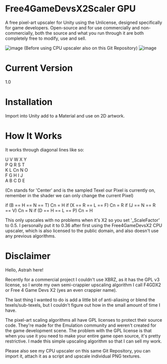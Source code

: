 # Free4GameDevsX2Scaler GPU
A free pixel-art upscaler for Unity using the Unlicense, designed specifically for game developers. Open-source and for use commercially and non-commercially, both the source and what you run through it are both completely free to modify, use and sell.

![image](https://github.com/astralojia/AstrahGPUUpscalingShader/assets/36993439/713cc305-0d10-4ed3-b28a-9d1d7b150223)
(Before using CPU upscaler also on this Git Repository)
![image](https://github.com/astralojia/AstrahGPUUpscalingShader/assets/36993439/b033ebed-0a2e-4b7c-934e-eeb1c8baf4a0)

# Current Version
1.0

# Installation
Import into Unity add to a Material and use on 2D artwork. 

# How It Works
It works through diagonal lines like so: 

U V W  X Y  
P Q R  S T  
K L Cn N O  
F G H  I J  
A B C  D E  

(Cn stands for 'Center' and is the sampled Texel our Pixel is currently on, remember in the shader we can only change the current Pixel)

if (B == H == N == T) 
   Cn = H
if (X == R == L == F)
   Cn = R
if (J == N == R == V) 
   Cn = N
if (D == H == L == P)
   Cn = H
   
This only upscales with no problems when it's X2 so you set '_ScaleFactor' to 0.5. I personally put it to 0.36 after first using the Free4GameDevsX2 CPU upscaler, which is also licensed to the public domain, and also doesn't use any previous algorithms.

# Disclaimer
Hello, Astrah here! 

Recently for a commercial project I couldn't use XBRZ, as it has the GPL v3 license, so 
I wrote my own semi-crappier upscaling algorithm I call F4GDX2 or Free 4 Game Devs X2 (yes
an even crappier name). 

The last thing I wanted to do is add a little bit of anti-aliasing or blend the texels/sub-texels, 
but I couldn't figure out how in the small amount of time I have. 

The pixel-art scaling algorithms all have GPL licenses to protect their source code. 
They're made for the Emulation community and weren't created for the game development
scene. The problem with the GPL license is that when you use it you need to make your
entire game open source, it's pretty restrictive. I made this simple upscaling algorithm 
so that I can sell my work. 

Please also see my CPU upscaler on this same Git Repository, you can import it, attach it as 
a script and upscale individual PNG textures.
